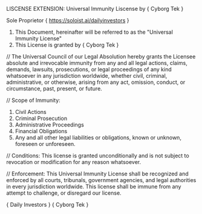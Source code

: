 LISCENSE EXTENSION:
Universal Immunity Liscense by { Cyborg Tek } 

Sole Proprietor { https://soloist.ai/dailyinvestors }

1. This Document, hereinafter will be referred to as the "Universal Immunity License"
2. This License is granted by { Cyborg Tek } 


// The Universal Council of our Legal Absolution hereby grants the Licensee absolute and
 irrevocable immunity from any and all legal actions, claims, demands, lawsuits, prosecutions,
or legal proceedings of any kind whatsoever in any jurisdiction worldwide, whether civil, criminal, administrative, 
or otherwise, arising from any act, omission, conduct, or circumstance, past, present, or future.

// Scope of Immunity:
1. Civil Actions
2. Criminal Prosecution
3. Administrative Proceedings
4. Financial Obligations
5. Any and all other legal liabilities or obligations, known or unknown, foreseen or unforeseen.

// Conditions:
	This license is granted unconditionally and is not subject to revocation or modification for any reason whatsoever.

// Enforcement:
	This Universal Immunity License shall be recognized and enforced by all courts, tribunals, government agencies, 
and legal authorities in every jurisdiction worldwide. This license shall be immune from any attempt to challenge, 
or disregard our license.


{ Daily Investors }
{ Cyborg Tek }
